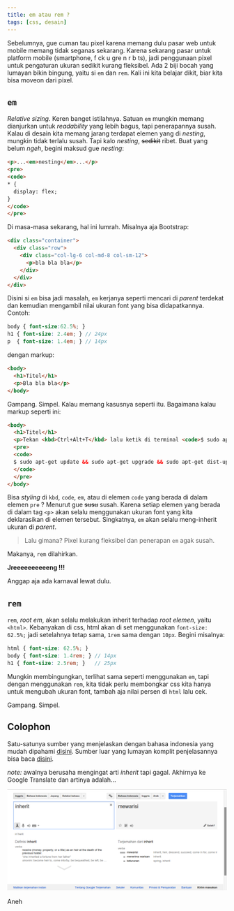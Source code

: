 ```yaml
---
title: em atau rem ?
tags: [css, desain]
---
```

Sebelumnya, gue cuman tau pixel karena memang dulu pasar web untuk mobile memang tidak seganas sekarang. Karena sekarang pasar untuk platform mobile (smartphone, f ck u gre n r b ts), jadi penggunaan pixel untuk pengaturan ukuran sedikit kurang fleksibel. Ada 2 biji bocah yang lumayan bikin bingung, yaitu si `em` dan `rem`. Kali ini kita belajar dikit, biar kita bisa moveon dari pixel.

## `em`

*Relative sizing*. Keren banget istilahnya. Satuan `em` mungkin memang dianjurkan untuk *readability* yang lebih bagus, tapi penerapannya susah. Kalau di desain kita memang jarang terdapat elemen yang di *nesting*, mungkin tidak terlalu susah. Tapi kalo *nesting*, ~~sedikit~~ ribet. Buat yang belum *ngeh*, begini maksud gue *nesting*:

```html
<p>...<em>nesting</em>...</p>
<pre>
<code>
* {
  display: flex;
}
</code>
</pre>
```

Di masa-masa sekarang, hal ini lumrah. Misalnya aja Bootstrap:

```html
<div class="container">
  <div class="row">
    <div class="col-lg-6 col-md-8 col-sm-12">
      <p>bla bla bla</p>
    </div>
  </div>
</div>
```

Disini si `em` bisa jadi masalah, `em` kerjanya seperti mencari di *parent* terdekat dan kemudian mengambil nilai ukuran font yang bisa didapatkannya. Contoh:

```scss
body { font-size:62.5%; }
h1 { font-size: 2.4em; } // 24px
p  { font-size: 1.4em; } // 14px
```
dengan markup:

```html
<body>
  <h1>Titel</h1>
  <p>Bla bla bla</p>
</body>
```

Gampang. Simpel. Kalau memang kasusnya seperti itu. Bagaimana kalau markup seperti ini:

```html
<body>
  <h1>Titel</h1>
  <p>Tekan <kbd>Ctrl+Alt+T</kbd> lalu ketik di terminal <code>$ sudo apt-get update</code>. Kalau mau lebih cepat, langsung gabungkan 3 <em>command</em> berikut: </p>
  <pre>
  <code>
  $ sudo apt-get update && sudo apt-get upgrade && sudo apt-get dist-upgrade
  </code>
  </pre>
</body>
```

Bisa *styling* di `kbd`, `code`, `em`, atau di elemen `code` yang berada di dalam elemen `pre` ? Menurut gue ~~susu~~ susah. Karena setiap elemen yang berada di dalam tag `<p>` akan selalu menggunakan ukuran font yang kita deklarasikan di elemen tersebut. Singkatnya, `em` akan selalu meng-inherit ukuran di *parent*.

> Lalu gimana? Pixel kurang fleksibel dan penerapan `em` agak susah.

Makanya, `rem` dilahirkan.

**Jreeeeeeeeeeng !!!**

Anggap aja ada karnaval lewat dulu.

## `rem`

`rem`, *root em*, akan selalu melakukan inherit terhadap *root elemen*, yaitu `<html>`. Kebanyakan di css, html akan di set menggunakan `font-size: 62.5%;` jadi setelahnya tetap sama, `1rem` sama dengan `10px`. Begini misalnya:

```scss
html { font-size: 62.5%; }
body { font-size: 1.4rem; } // 14px
h1 { font-size: 2.5rem; }   // 25px
```

Mungkin membingungkan, terlihat sama seperti menggunakan `em`, tapi dengan menggunakan `rem`, kita tidak perlu membongkar css kita hanya untuk mengubah ukuran font, tambah aja nilai persen di `html` lalu cek.

Gampang. Simpel.

## Colophon

Satu-satunya sumber yang menjelaskan dengan bahasa indonesia yang mudah dipahami [disini](http://praktisiweb.com/font-sizing-dengan-rem/). Sumber luar yang lumayan komplit penjelasannya bisa baca [disini](https://j.eremy.net/confused-about-rem-and-em/).

*note:* awalnya berusaha mengingat arti *inherit* tapi gagal. Akhirnya ke Google Translate dan artinya adalah...

![Arti inherit](/assets/img/2015-06-12_16-14-32.png)

Aneh
